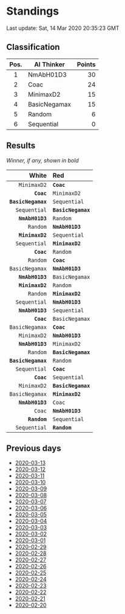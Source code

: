 # Standings

Last update: Sat, 14 Mar 2020 20:35:23 GMT

## Classification

| Pos. | AI Thinker | Points |
|:----:| ---------- | -----: |
| 1 | NmAbH01D3 | 30 |
| 2 | Coac | 24 |
| 3 | MinimaxD2 | 15 |
| 4 | BasicNegamax | 15 |
| 5 | Random | 6 |
| 6 | Sequential | 0 |

## Results

_Winner, if any, shown in bold_

| White |   Red   |
| -----:|:------- |
| `MinimaxD2` | **`Coac`** |
| **`Coac`** | `MinimaxD2` |
| **`BasicNegamax`** | `Sequential` |
| `Sequential` | **`BasicNegamax`** |
| **`NmAbH01D3`** | `Random` |
| `Random` | **`NmAbH01D3`** |
| **`MinimaxD2`** | `Sequential` |
| `Sequential` | **`MinimaxD2`** |
| **`Coac`** | `Random` |
| `Random` | **`Coac`** |
| `BasicNegamax` | **`NmAbH01D3`** |
| **`NmAbH01D3`** | `BasicNegamax` |
| **`MinimaxD2`** | `Random` |
| `Random` | **`MinimaxD2`** |
| `Sequential` | **`NmAbH01D3`** |
| **`NmAbH01D3`** | `Sequential` |
| **`Coac`** | `BasicNegamax` |
| `BasicNegamax` | **`Coac`** |
| `MinimaxD2` | **`NmAbH01D3`** |
| **`NmAbH01D3`** | `MinimaxD2` |
| `Random` | **`BasicNegamax`** |
| **`BasicNegamax`** | `Random` |
| `Sequential` | **`Coac`** |
| **`Coac`** | `Sequential` |
| `MinimaxD2` | **`BasicNegamax`** |
| `BasicNegamax` | **`MinimaxD2`** |
| **`NmAbH01D3`** | `Coac` |
| `Coac` | **`NmAbH01D3`** |
| **`Random`** | `Sequential` |
| `Sequential` | **`Random`** |

## Previous days

* [2020-03-13](/color-shape-links-ai-competition/daily/2020-03-13)
* [2020-03-12](/color-shape-links-ai-competition/daily/2020-03-12)
* [2020-03-11](/color-shape-links-ai-competition/daily/2020-03-11)
* [2020-03-10](/color-shape-links-ai-competition/daily/2020-03-10)
* [2020-03-09](/color-shape-links-ai-competition/daily/2020-03-09)
* [2020-03-08](/color-shape-links-ai-competition/daily/2020-03-08)
* [2020-03-07](/color-shape-links-ai-competition/daily/2020-03-07)
* [2020-03-06](/color-shape-links-ai-competition/daily/2020-03-06)
* [2020-03-05](/color-shape-links-ai-competition/daily/2020-03-05)
* [2020-03-04](/color-shape-links-ai-competition/daily/2020-03-04)
* [2020-03-03](/color-shape-links-ai-competition/daily/2020-03-03)
* [2020-03-02](/color-shape-links-ai-competition/daily/2020-03-02)
* [2020-03-01](/color-shape-links-ai-competition/daily/2020-03-01)
* [2020-02-29](/color-shape-links-ai-competition/daily/2020-02-29)
* [2020-02-28](/color-shape-links-ai-competition/daily/2020-02-28)
* [2020-02-27](/color-shape-links-ai-competition/daily/2020-02-27)
* [2020-02-26](/color-shape-links-ai-competition/daily/2020-02-26)
* [2020-02-25](/color-shape-links-ai-competition/daily/2020-02-25)
* [2020-02-24](/color-shape-links-ai-competition/daily/2020-02-24)
* [2020-02-23](/color-shape-links-ai-competition/daily/2020-02-23)
* [2020-02-22](/color-shape-links-ai-competition/daily/2020-02-22)
* [2020-02-21](/color-shape-links-ai-competition/daily/2020-02-21)
* [2020-02-20](/color-shape-links-ai-competition/daily/2020-02-20)
